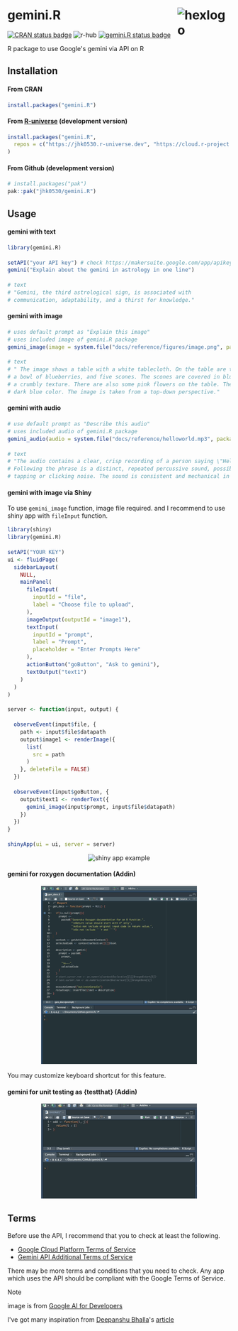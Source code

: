# gemini.R <img alt='hexlogo' src = 'https://github.com/user-attachments/assets/331ba265-9852-4ca5-9c9a-ff19b9e494b3' width = 120 align = 'right'></img>

<!-- badges: start -->
[![CRAN status badge](https://www.r-pkg.org/badges/version/gemini.R)](https://CRAN.R-project.org/package=gemini.R)
![r-hub](https://github.com/jhk0530/gemini.R/actions/workflows/rhub.yaml/badge.svg)
[![gemini.R status badge](https://jhk0530.r-universe.dev/badges/gemini.R)](https://jhk0530.r-universe.dev/gemini.R)
<!-- badges: end -->



R package to use Google's gemini via API on R

## Installation

#### From CRAN
```r
install.packages("gemini.R")
```

#### From [R-universe](https://r-universe.dev/search) (development version)

```r
install.packages("gemini.R",
  repos = c("https://jhk0530.r-universe.dev", "https://cloud.r-project.org")
)
```

#### From Github (development version)

``` r
# install.packages("pak")
pak::pak("jhk0530/gemini.R")
```

## Usage

#### gemini with text

``` r
library(gemini.R)

setAPI("your API key") # check https://makersuite.google.com/app/apikey
gemini("Explain about the gemini in astrology in one line")

# text 
# "Gemini, the third astrological sign, is associated with 
# communication, adaptability, and a thirst for knowledge." 

```

#### gemini with image

``` r
# uses default prompt as "Explain this image"
# uses included image of gemini.R package
gemini_image(image = system.file("docs/reference/figures/image.png", package = "gemini.R"))

# text 
# " The image shows a table with a white tablecloth. On the table are two cups of coffee, 
# a bowl of blueberries, and five scones. The scones are covered in blueberries and have 
# a crumbly texture. There are also some pink flowers on the table. The background is a 
# dark blue color. The image is taken from a top-down perspective." 

```

#### gemini with audio

``` r
# use default prompt as "Describe this audio"
# uses included audio of gemini.R package
gemini_audio(audio = system.file("docs/reference/helloworld.mp3", package = "gemini.R"))

# text
# "The audio contains a clear, crisp recording of a person saying \"Hello world\".  
# Following the phrase is a distinct, repeated percussive sound, possibly a rhythmic 
# tapping or clicking noise. The sound is consistent and mechanical in nature.\n"

```

#### gemini with image via Shiny

To use `gemini_image` function, image file required. 
and I recommend to use shiny app with `fileInput` function.

``` r
library(shiny)
library(gemini.R)

setAPI("YOUR KEY")
ui <- fluidPage(
  sidebarLayout(
    NULL,
    mainPanel(
      fileInput(
        inputId = "file",
        label = "Choose file to upload",
      ),
      imageOutput(outputId = "image1"),
      textInput(
        inputId = "prompt", 
        label = "Prompt", 
        placeholder = "Enter Prompts Here"
      ),
      actionButton("goButton", "Ask to gemini"),
      textOutput("text1")
    )
  )
)

server <- function(input, output) {
  
  observeEvent(input$file, {
    path <- input$file$datapath
    output$image1 <- renderImage({
      list(
        src = path
      )
    }, deleteFile = FALSE)
  })
  
  observeEvent(input$goButton, {
    output$text1 <- renderText({
      gemini_image(input$prompt, input$file$datapath)
    })
  })
}

shinyApp(ui = ui, server = server)

```
<p style = 'text-align:center;'>
  <img alt='shiny app example' src='./man/figures/shiny.png' width = '70%'>
</p>

#### gemini for roxygen documentation (Addin)

<p style = 'text-align:center;'>
  <img alt='gen_doc example' src='./man/figures/roxygen.gif' width = '70%'>
</p>

You may customize keyboard shortcut for this feature.

#### gemini for unit testing as {testthat} (Addin)

<p style = 'text-align:center;'>
  <img alt='gen_test example' src='./man/figures/testing.gif' width = '70%'>
</p>

## Terms

Before use the API, I recommend that you to check at least the following.
- [Google Cloud Platform Terms of Service](https://cloud.google.com/terms)
- [Gemini API Additional Terms of Service](https://ai.google.dev/gemini-api/terms)

There may be more terms and conditions that you need to check.
Any app which uses the API should be compliant with the Google Terms of Service.

> [!note] 
>
> image is from [Google AI for Developers](https://ai.google.dev/tutorials/rest_quickstart)
>
> I've got many inspiration from [Deepanshu Bhalla](https://www.linkedin.com/in/deepanshubhalla/)'s [article](https://www.listendata.com/2023/12/google-gemini-r.html)
